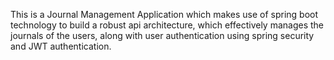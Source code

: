 This is a Journal Management Application which makes use of spring boot technology to build a robust api architecture, which effectively manages the journals of the users, along with user authentication using spring 
security and JWT authentication.
